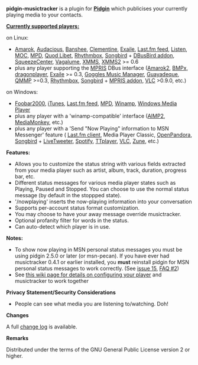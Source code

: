 **pidgin-musictracker** is a plugin for **[Pidgin](http://www.pidgin.im/)** which publicises your currently playing media to your contacts.

**[Currently supported players:](Configuring.md)**

on Linux:
  * [Amarok](http://amarok.kde.org/), [Audacious](http://audacious-media-player.org), [Banshee](http://banshee-project.org/), [Clementine](http://www.clementine-player.org/), [Exaile](http://www.exaile.org/), [Last.fm feed](http://www.last.fm/feeds), [Listen](http://www.listen-project.org/), [MOC](http://moc.daper.net/), [MPD](http://www.musicpd.org/), [Quod Libet](http://www.sacredchao.net/quodlibet/), [Rhythmbox](http://www.gnome.org/projects/rhythmbox/), [Songbird](http://getsongbird.com/) + [DBusBird addon](http://addons.songbirdnest.com/addon/181),  [SqueezeCenter](http://www.slimdevices.com/su_downloads.html), [Vagalume](http://vagalume.igalia.com/), [XMMS](http://www.xmms.org/), [XMMS2](http://wiki.xmms2.xmms.se) >= 0.6
  * plus any player supporting the [MPRIS](http://wiki.xmms2.xmms.se/wiki/MPRIS) DBus interface ([Amarok2](http://amarok.kde.org/), [BMPx](http://bmpx.backtrace.info/), [dragonplayer](http://www.dragonplayer.org/),  [Exaile](http://www.exaile.org/) >= 0.3, [Goggles Music Manager](http://code.google.com/p/gogglesmm/), [Guayadeque](http://sourceforge.net/projects/guayadeque/), [QMMP](http://qmmp.ylsoftware.com/index_en.php) >=0.3, [Rhythmbox](http://www.gnome.org/projects/rhythmbox/), [Songbird](http://getsongbird.com/) + [MPRIS addon](http://addons.songbirdnest.com/addon/1626), [VLC](http://www.videolan.org/vlc/) >0.9.0, etc.)

on Windows:
  * [Foobar2000](http://www.foobar2000.org/), [iTunes](http://www.apple.com/itunes/download/), [Last.fm feed](http://www.last.fm/feeds), [MPD](http://www.musicpd.org/), [Winamp](http://www.winamp.com/), [Windows Media Player](http://www.microsoft.com/windows/windowsmedia/player/11/default.aspx)
  * plus any player with a 'winamp-compatible' interface ([AIMP2](http://www.aimp.ru), [MediaMonkey](http://www.mediamonkey.com/), etc.)
  * plus any player with a 'Send "Now Playing" information to MSN Messenger' feature ( [Last.fm client](http://www.last.fm/download), Media Player Classic, [OpenPandora](http://openpandora.googlepages.com/), [Songbird](http://getsongbird.com/) + [LiveTweeter](http://addons.songbirdnest.com/addon/1204), [Spotify](http://www.spotify.com/), [TTplayer](http://wwwct.ttplayer.com/index.html), [VLC](http://www.videolan.org/vlc/), [Zune](http://www.zune.net/), etc.)

**Features:**
  * Allows you to customize the status string with various fields extracted from your media player such as artist, album, track, duration, progress bar, etc.
  * Different status messages for various media player states such as Playing, Paused and Stopped.  You can choose to use the normal status message (by default in the stoppped state).
  * '/nowplaying' inserts the now-playing information into your conversation
  * Supports per-account status format customization.
  * You may choose to have your away message override musictracker.
  * Optional profanity filter for words in the status.
  * Can auto-detect which player is in use.

**Notes:**
  * To show now playing in MSN personal status messages you must be using pidgin 2.5.0 or later (or msn-pecan).  If you have ever had musictracker 0.4.1 or earlier installed, you **must** reinstall pidgin for MSN personal status messages to work correctly. (See [issue 15](https://code.google.com/p/pidgin-musictracker/issues/detail?id=15), [FAQ #2](http://code.google.com/p/pidgin-musictracker/wiki/FAQ#2))
  * See [this wiki page for details on configuring your player](Configuring.md) and musictracker to work together

**Privacy Statement/Security Considerations**
  * People can see what media you are listening to/watching. Doh!

**Changes**

A full [change log](ChangeLog0point4.md) is available.

**Remarks**

Distributed under the terms of the GNU General Public License version 2 or higher.